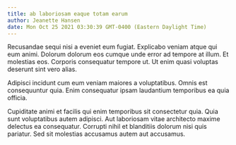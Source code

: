 ```yaml
---
title: ab laboriosam eaque totam earum
author: Jeanette Hansen
date: Mon Oct 25 2021 03:30:39 GMT-0400 (Eastern Daylight Time)
---
```

Recusandae sequi nisi a eveniet eum fugiat. Explicabo veniam atque qui eum animi. Dolorum dolorum eos cumque unde error ad tempore at illum. Et molestias eos. Corporis consequatur tempore ut. Ut enim quasi voluptas deserunt sint vero alias.

 Adipisci incidunt cum eum veniam maiores a voluptatibus. Omnis est consequuntur quia. Enim consequatur ipsam laudantium temporibus ea quia officia.

 Cupiditate animi et facilis qui enim temporibus sit consectetur quia. Quia sunt voluptatibus autem adipisci. Aut laboriosam vitae architecto maxime delectus ea consequatur. Corrupti nihil et blanditiis dolorum nisi quis pariatur. Sed sit molestias accusamus autem aut accusamus.